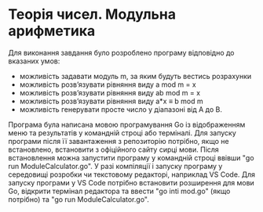 # Теорія чисел. Модульна арифметика

Для виконання завдання було розроблено програму відповідно до вказаних умов:
* можливість задавати модуль m, за яким будуть вестись розрахунки
* можливість розв’язувати рівняння виду  a mod m = x
* можливість розв’язувати рівняння виду ab mod m = x
* можливість розв’язувати рівняння виду  a*x ≡ b mod m
* можливість генерувати просте число у діапазоні від A до B.

Програма була написана мовою програмування Go із відображенням меню та результатів у командній строці або терміналі.
Для запуску програми після її завантаження з репозиторію потрібно, якщо не встановлено, встановити з офіційного сайту сирці мови. Після встановлення можна запустити програму у командній строці ввівши "go run ModuleCalculator.go". У разі компіляції і запуску програму у середовищі розробки чи текстовому редакторі, наприклад VS Code. Для запуску програми у VS Code потрібно встановити розширення для мови Go, відкрити термінал редактора та ввести "go inti mod.go" (якщо потрібно) та "go run ModuleCalculator.go".
